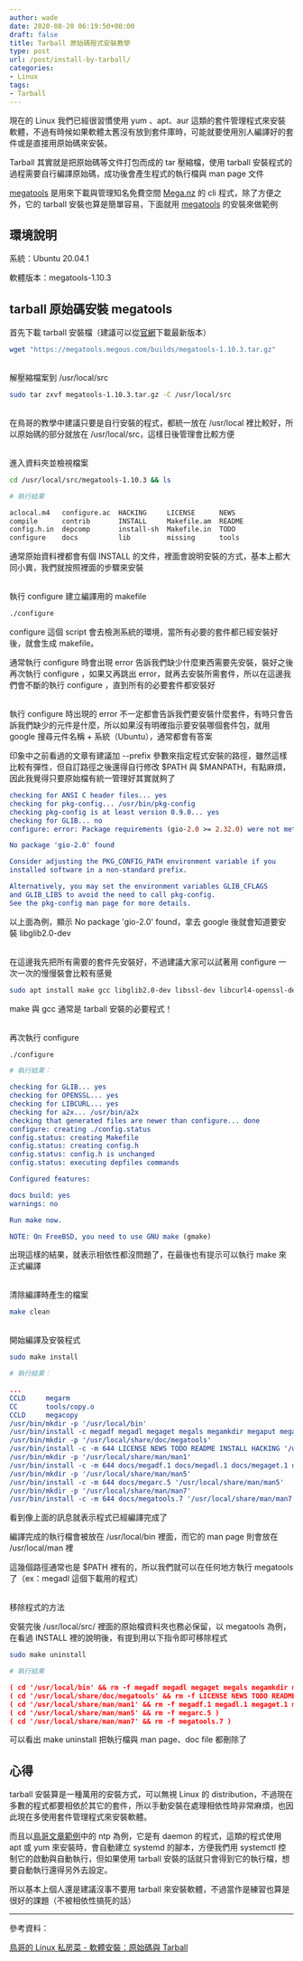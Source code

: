 ```yaml
---
author: wade
date: 2020-08-20 06:19:50+00:00
draft: false
title: Tarball 原始碼程式安裝教學
type: post
url: /post/install-by-tarball/
categories:
- Linux
tags:
- Tarball
---
```


現在的 Linux 我們已經很習慣使用 yum 、apt、aur 這類的套件管理程式來安裝軟體，不過有時候如果軟體太舊沒有放到套件庫時，可能就要使用別人編譯好的套件或是直接用原始碼來安裝。

Tarball 其實就是把原始碼等文件打包而成的 tar 壓縮檔，使用 tarball 安裝程式的過程需要自行編譯原始碼，成功後會產生程式的執行檔與 man page 文件

[megatools](https://megatools.megous.com/) 是用來下載與管理知名免費空間 [Mega.nz](https://mega.nz) 的 cli 程式，除了方便之外，它的 tarball 安裝也算是簡單容易，下面就用 [megatools](https://megatools.megous.com/) 的安裝來做範例


## 環境說明

系統：Ubuntu 20.04.1

軟體版本：megatools-1.10.3


## tarball 原始碼安裝 megatools

首先下載 tarball 安裝檔（建議可以從[官網](https://megatools.megous.com/)下載最新版本）

```bash
wget "https://megatools.megous.com/builds/megatools-1.10.3.tar.gz"
```

\
解壓縮檔案到 <span class="hl-blue">/usr/local/src</span>

```bash
sudo tar zxvf megatools-1.10.3.tar.gz -C /usr/local/src
```

\
在鳥哥的教學中<span class="hl-red">建議只要是自行安裝的程式，都統一放在 /usr/local 裡比較好</span>，所以原始碼的部分就放在 <span class="hl-blue">/usr/local/src</span>，這樣日後管理會比較方便

\
進入資料夾並檢視檔案

```bash
cd /usr/local/src/megatools-1.10.3 && ls
```

```bash
# 執行結果

aclocal.m4   configure.ac  HACKING     LICENSE      NEWS
compile      contrib       INSTALL     Makefile.am  README
config.h.in  depcomp       install-sh  Makefile.in  TODO
configure    docs          lib         missing      tools
```

通常原始資料裡都會有個 <span class="hl-blue">INSTALL</span> 的文件，裡面會說明安裝的方式，基本上都大同小異，我們就按照裡面的步驟來安裝

\
執行 <span class="hl-blue">configure</span> 建立編譯用的 makefile 

```bash
./configure
```

<span class="hl-blue">configure</span> 這個 script 會去檢測系統的環境，當所有必要的套件都已經安裝好後，就會生成 makefile。

<span class="hl-red">通常執行 configure 時會出現 error 告訴我們缺少什麼東西需要先安裝，裝好之後再次執行 configure ，如果又再跳出 error，就再去安裝所需套件，所以在這邊我們會不斷的執行 configure ，直到所有的必要套件都安裝好</span>

\
<span class="hl-red">執行 configure 時出現的 error 不一定都會告訴我們要安裝什麼套件，有時只會告訴我們缺少的元件是什麼，所以如果沒有明確指示要安裝哪個套件包，就用 google 搜尋元件名稱 + 系統（Ubuntu），通常都會有答案</span>

印象中之前看過的文章有建議加 <span class="hl-blue">--prefix</span> 參數來指定程式安裝的路徑，雖然這樣比較有彈性，但自訂路徑之後還得自行修改 $PATH 與 $MANPATH，有點麻煩，因此我覺得只要原始檔有統一管理好其實就夠了

```cmake
checking for ANSI C header files... yes
checking for pkg-config... /usr/bin/pkg-config
checking pkg-config is at least version 0.9.0... yes
checking for GLIB... no
configure: error: Package requirements (gio-2.0 >= 2.32.0) were not met:

No package 'gio-2.0' found

Consider adjusting the PKG_CONFIG_PATH environment variable if you
installed software in a non-standard prefix.

Alternatively, you may set the environment variables GLIB_CFLAGS
and GLIB_LIBS to avoid the need to call pkg-config.
See the pkg-config man page for more details.

```

以上面為例，顯示 <span class="hl-blue">No package 'gio-2.0' found</span>，拿去 google 後就會知道要安裝 <span class="hl-blue">libglib2.0-dev</span>

\
在這邊我先把所有需要的套件先安裝好，不過建議大家可以試著用 configure 一次一次的慢慢裝會比較有感覺

```bash
sudo apt install make gcc libglib2.0-dev libssl-dev libcurl4-openssl-dev asciidoc
```
<span class="hl-blue">make</span> 與 <span class="hl-blue">gcc</span>  通常是 tarball 安裝的必要程式！

\
再次執行 <span class="hl-blue">configure</span>

```bash
./configure
```

```cmake
# 執行結果：

checking for GLIB... yes
checking for OPENSSL... yes
checking for LIBCURL... yes
checking for a2x... /usr/bin/a2x
checking that generated files are newer than configure... done
configure: creating ./config.status
config.status: creating Makefile
config.status: creating config.h
config.status: config.h is unchanged
config.status: executing depfiles commands

Configured features:

docs build: yes
warnings: no

Run make now.

NOTE: On FreeBSD, you need to use GNU make (gmake)
```

出現這樣的結果，就表示相依性都沒問題了，在最後也有提示可以執行 make 來正式編譯

\
清除編譯時產生的檔案

```bash
make clean
```

\
開始編譯及安裝程式

```bash
sudo make install
```

```cmake
# 執行結果：

...
CCLD     megarm
CC       tools/copy.o
CCLD     megacopy
/usr/bin/mkdir -p '/usr/local/bin'
/usr/bin/install -c megadf megadl megaget megals megamkdir megaput megareg megarm megacopy '/usr/local/bin'
/usr/bin/mkdir -p '/usr/local/share/doc/megatools'
/usr/bin/install -c -m 644 LICENSE NEWS TODO README INSTALL HACKING '/usr/local/share/doc/megatools'
/usr/bin/mkdir -p '/usr/local/share/man/man1'
/usr/bin/install -c -m 644 docs/megadf.1 docs/megadl.1 docs/megaget.1 docs/megals.1 docs/megamkdir.1 docs/megaput.1 docs/megareg.1 docs/megarm.1 docs/megacopy.1 '/usr/local/share/man/man1'
/usr/bin/mkdir -p '/usr/local/share/man/man5'
/usr/bin/install -c -m 644 docs/megarc.5 '/usr/local/share/man/man5'
/usr/bin/mkdir -p '/usr/local/share/man/man7'
/usr/bin/install -c -m 644 docs/megatools.7 '/usr/local/share/man/man7'
```

看到像上面的訊息就表示程式已經編譯完成了

編譯完成的執行檔會被放在 <span class="hl-blue">/usr/local/bin</span> 裡面，而它的 man page 則會放在 <span class="hl-blue">/usr/local/man</span> 裡

這幾個路徑通常也是 $PATH 裡有的，所以我們就可以在任何地方執行 megatools 了（ex：<span class="hl-blue">megadl</span> 這個下載用的程式）

\
移除程式的方法

安裝完後 <span class="hl-blue">/usr/local/src/</span> 裡面的原始檔資料夾也務必保留，以 megatools 為例，在看過 <span class="hl-blue">INSTALL</span> 裡的說明後，有提到用以下指令即可移除程式

```bash
sudo make uninstall
```

```cmake
# 執行結果

( cd '/usr/local/bin' && rm -f megadf megadl megaget megals megamkdir megaput megareg megarm megacopy )
( cd '/usr/local/share/doc/megatools' && rm -f LICENSE NEWS TODO README INSTALL HACKING )
( cd '/usr/local/share/man/man1' && rm -f megadf.1 megadl.1 megaget.1 megals.1 megamkdir.1 megaput.1 megareg.1 megarm.1 megacopy.1 )
( cd '/usr/local/share/man/man5' && rm -f megarc.5 )
( cd '/usr/local/share/man/man7' && rm -f megatools.7 )

```

可以看出 <span class="hl-blue">make uninstall</span> 把執行檔與 man page、doc file 都刪除了

## 心得

tarball 安裝算是一種萬用的安裝方式，可以無視 Linux 的 distribution，不過現在多數的程式都要相依於其它的套件，所以手動安裝在處理相依性時非常麻煩，也因此現在多使用套件管理程式來安裝軟體。

而且以[鳥哥文章範例](https://linux.vbird.org/linux_basic/centos7/0520source_code_and_tarball.php#tarball_exntp)中的 ntp 為例，它是有 daemon 的程式，這類的程式使用 apt  或 yum 來安裝時，會自動建立 systemd 的腳本，方便我們用 systemctl 控制它的啟動與自動執行，但如果使用 tarball 安裝的話就只會得到它的執行檔，想要自動執行還得另外去設定。

所以基本上個人還是建議沒事不要用 tarball 來安裝軟體，不過當作是練習也算是很好的課題（不被相依性搞死的話）

* * *

參考資料：

[鳥哥的 Linux 私房菜 - 軟體安裝：原始碼與 Tarball](https://linux.vbird.org/linux_basic/centos7/0520source_code_and_tarball.php)
